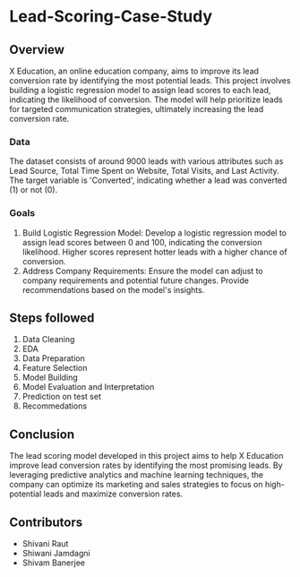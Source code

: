 # Lead-Scoring-Case-Study

## Overview
X Education, an online education company, aims to improve its lead conversion rate by identifying the most potential leads. This project involves building a logistic regression model to assign lead scores to each lead, indicating the likelihood of conversion. The model will help prioritize leads for targeted communication strategies, ultimately increasing the lead conversion rate.
### Data
The dataset consists of around 9000 leads with various attributes such as Lead Source, Total Time Spent on Website, Total Visits, and Last Activity. The target variable is 'Converted', indicating whether a lead was converted (1) or not (0).
### Goals
1. Build Logistic Regression Model: Develop a logistic regression model to assign lead scores between 0 and 100, indicating the conversion likelihood. Higher scores represent hotter leads with a higher chance of conversion.
2. Address Company Requirements: Ensure the model can adjust to company requirements and potential future changes. Provide recommendations based on the model's insights.
## Steps followed
1. Data Cleaning
2. EDA
3. Data Preparation
4. Feature Selection
5. Model Building
6. Model Evaluation and Interpretation
7. Prediction on test set
8. Recommedations
## Conclusion
The lead scoring model developed in this project aims to help X Education improve lead conversion rates by identifying the most promising leads. By leveraging predictive analytics and machine learning techniques, the company can optimize its marketing and sales strategies to focus on high-potential leads and maximize conversion rates.
## Contributors
- Shivani Raut
- Shiwani Jamdagni
- Shivam Banerjee
